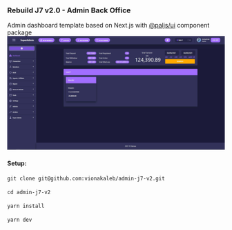 ### Rebuild J7 v2.0 - Admin Back Office

Admin dashboard template based on Next.js with [@paljs/ui](https://github.com/paljs/ui) component package
![screenshot](./src/images/Dashboard.jpg)

#### Setup:

```
git clone git@github.com:vionakaleb/admin-j7-v2.git

cd admin-j7-v2

yarn install

yarn dev
```
